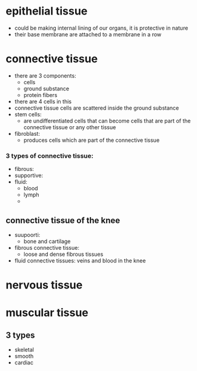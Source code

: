 # epithelial tissue
- could be making internal lining of our organs, it is protective in nature
- their base membrane are attached to a membrane in a row
# connective tissue
- there are 3 components:
	- cells
	- ground substance
	- protein fibers
- there are 4 cells in this
- connective tissue cells are scattered inside the ground substance
- stem cells:
	- are undifferentiated cells that can become cells that are part of the connective tissue or any other tissue
- fibroblast:
	- produces cells which are part of the connective tissue
### 3 types of connective tissue:
- fibrous:
- supportive:
- fluid:
	- blood
	- lymph
	- 
## connective tissue of the knee
- suupoorti:
	- bone and cartilage
- fibrous connective tissue:
	- loose and dense fibrous tissues
- fluid connective tissues:
	  veins and blood in the knee
# nervous tissue
# muscular tissue
## 3 types
- skeletal
- smooth
- cardiac